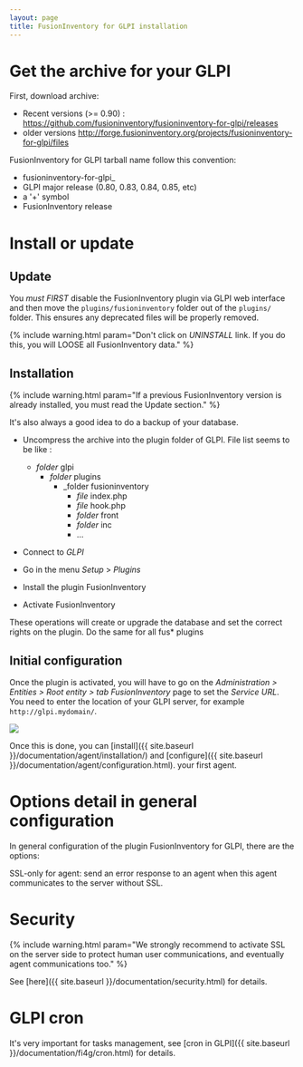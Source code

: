 ```yaml
---
layout: page
title: FusionInventory for GLPI installation
---
```


# Get the archive for your GLPI

First, download archive: 

* Recent versions (>= 0.90) : <https://github.com/fusioninventory/fusioninventory-for-glpi/releases>
* older versions <http://forge.fusioninventory.org/projects/fusioninventory-for-glpi/files>

FusionInventory for GLPI tarball name follow this convention:

* fusioninventory-for-glpi_
* GLPI major release (0.80, 0.83, 0.84, 0.85, etc)
* a '+' symbol
* FusionInventory release

# Install or update

## Update

You *must* *FIRST* disable the FusionInventory plugin via GLPI web interface and then move the `plugins/fusioninventory` folder out of the `plugins/` folder. This ensures any deprecated files will be properly removed.

{% include warning.html param="Don't click on <em>UNINSTALL</em> link. If you do this, you will LOOSE all FusionInventory data." %}

## Installation

{% include warning.html param="If a previous FusionInventory version is already installed, you must read the Update section." %}

It's also always a good idea to do a backup of your database.

* Uncompress the archive into the plugin folder of GLPI. File list seems to be like :

    - _folder_ glpi
      - _folder_ plugins
         - _folder fusioninventory
            - _file_ index.php
            - _file_ hook.php
            - _folder_ front
            - _folder_ inc
            - …

* Connect to _GLPI_
* Go in the menu _Setup_ > _Plugins_
* Install the plugin FusionInventory
* Activate FusionInventory 

These operations will create or upgrade the database and set the correct rights on the plugin.
Do the same for all fus* plugins

## Initial configuration

Once the plugin is activated, you will have to go on the _Administration > Entities > Root entity > tab FusionInventory_
page to set the *Service URL*. You need to enter the location of your GLPI server, for example `http://glpi.mydomain/`.

![](images/service_url.png)

Once this is done, you can [install]({{ site.baseurl }}/documentation/agent/installation/) and [configure]({{ site.baseurl }}/documentation/agent/configuration.html).  your first agent.

# Options detail in general configuration

In general configuration of the plugin FusionInventory for GLPI, there are the options:

SSL-only for agent: send an error response to an agent when this agent communicates to the server without SSL.

# Security

{% include warning.html param="We strongly recommend to activate SSL on the server side to protect human user communications, and eventually agent communications too." %}

See [here]({{ site.baseurl }}/documentation/security.html) for details.

# GLPI cron

It's very important for tasks management, see [cron in GLPI]({{ site.baseurl }}/documentation/fi4g/cron.html) for details.

